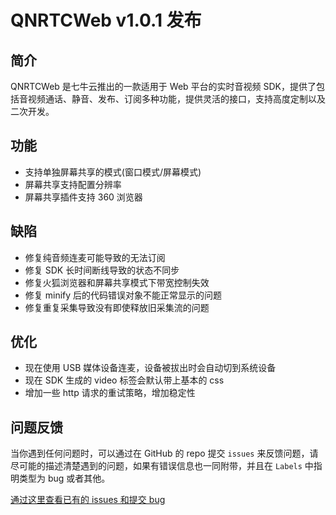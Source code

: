 # QNRTCWeb v1.0.1 发布

## 简介
QNRTCWeb 是七牛云推出的一款适用于 Web 平台的实时音视频 SDK，提供了包括音视频通话、静音、发布、订阅多种功能，提供灵活的接口，支持高度定制以及二次开发。

## 功能

* 支持单独屏幕共享的模式(窗口模式/屏幕模式)
* 屏幕共享支持配置分辨率
* 屏幕共享插件支持 360 浏览器

## 缺陷

* 修复纯音频连麦可能导致的无法订阅
* 修复 SDK 长时间断线导致的状态不同步
* 修复火狐浏览器和屏幕共享模式下带宽控制失效
* 修复 minify 后的代码错误对象不能正常显示的问题
* 修复重复采集导致没有即使释放旧采集流的问题


## 优化
* 现在使用 USB 媒体设备连麦，设备被拔出时会自动切到系统设备
* 现在 SDK 生成的 video 标签会默认带上基本的 css
* 增加一些 http 请求的重试策略，增加稳定性

## 问题反馈

当你遇到任何问题时，可以通过在 GitHub 的 repo 提交 `issues` 来反馈问题，请尽可能的描述清楚遇到的问题，如果有错误信息也一同附带，并且在 ```Labels``` 中指明类型为 bug 或者其他。

[通过这里查看已有的 issues 和提交 bug](https://github.com/pili-engineering/QNRTC-Web/issues)

